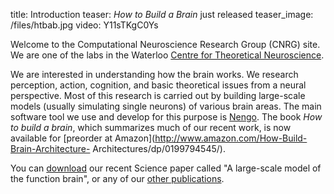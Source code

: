 title: Introduction
teaser: <em>How to Build a Brain</em> just released
teaser_image: /files/htbab.jpg
video: Y11sTKgC0Ys

Welcome to the Computational Neuroscience Research Group (CNRG) site. We are
one of the labs in the Waterloo [Centre for Theoretical Neuroscience](http://ctn.uwaterloo.ca/).

We are interested in understanding how the brain works. We research
perception, action, cognition, and basic theoretical issues from a neural
perspective. Most of this research is carried out by building large-scale
models (usually simulating single neurons) of various brain areas. The main
software tool we use and develop for this purpose is
[Nengo](http://www.nengo.ca/). The book _How to build a brain_, which
summarizes much of our recent work, is now available for [preorder at
Amazon](http://www.amazon.com/How-Build-Brain-Architecture-
Architectures/dp/0199794545/).

You can [download](http://nengo.ca/publications/spaunsciencepaper) our recent
Science paper called "A large-scale model of the function brain", or any of
our [other publications](/publications.html).

